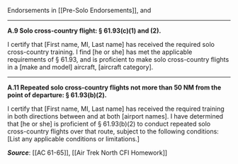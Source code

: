 Endorsements in [[Pre-Solo Endorsements]], and

---

**A.9 Solo cross-country flight: § 61.93(c)(1) and (2).**

I certify that \[First name, MI, Last name\] has received the required solo cross-country training. I find \[he or she\] has met the applicable requirements of § 61.93, and is proficient to make solo cross-country flights in a \[make and model\] aircraft, \[aircraft category\].

---

**A.11 Repeated solo cross-country flights not more than 50 NM from the point of departure: § 61.93(b)(2).**

I certify that \[First name, MI, Last name\] has received the required training in both directions between and at both \[airport names\]. I have determined that \[he or she\] is proficient of § 61.93(b)(2) to conduct repeated solo cross-country flights over that route, subject to the following conditions: \[List any applicable conditions or limitations.\]


***Source***: [[AC 61-65]], [[Air Trek North CFI Homework]]


